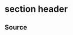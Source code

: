 section header
========================================

Source
----------------------------------------